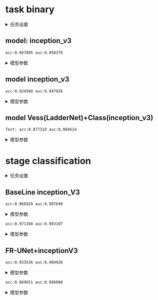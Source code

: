# task binary
<details>
<summary>任务设置</summary>
二分类 仅1期数据
</details>

## model: inception_v3

    acc:0.947895 auc:0.958379
<details>
<summary>模型参数</summary>
pretrained inception

Note: there is a bug that the img was resize to 299,_ and crop the center 299 pixels which mean the edge will be missing

the norm setting is used the default
</details>

## model inception_v3
    acc:0.924568 auc:0.947926
<details>
<summary>模型参数</summary>
non_pretrained inception

Note: there is a bug that the img was resize to 299,_ and crop the center 299 pixels which mean the edge will be missing

the norm setting is used the default
</details>

## model Vess(LadderNet)+Class(inception_v3)

    Test: acc:0.877310 auc:0.904614
<details>
<summary>模型参数</summary>
setting: vess pretrained class pretrained

Note: there is a bug that the img was resize to 299,_ and crop the center 299 pixels which mean the edge will be missing(not sure)

the norm setting is used the default
</details>

# stage classification
<details>
<summary>任务设置</summary>
ROP分期 仅1期数据 舍弃未标注
</details>

## BaseLine inception_V3

    acc:0.966920 auc:0.987690
<details><summary>模型参数</summary>
pretrained inception_v3

the norm setting is used the default
</details>
    
    acc:0.971168 auc:0.993107
<details><summary>模型参数</summary>
pretrained inception_v3

```python
data_transform=transforms.Compose([
    transforms.Resize((300,300)),
    transforms.ToTensor(),
    transforms.Normalize(mean=[0.4623,0.3856,0.2822],
    std=[0.2527,0.1889,0.1334])
    # the mean and std is calculate by rop1 13 samples
    ])
```
</details>

## FR-UNet+inceptionV3 

    acc:0.933536 auc:0.984920 
<details>
<summary>模型参数</summary>

there is a bug that the vessel result was resize as 512,512 but crop to 300,300 which mean we will miss the right down information
```python
vessel_transform={
        transforms.Normalize([0.3968], [0.1980]),
        resize=(300,300)
    }
data_transform=transforms.Compose([
    transforms.Resize((300,300)),
    transforms.ToTensor(),
    transforms.Normalize(mean=[0.4623,0.3856,0.2822],
    std=[0.2527,0.1889,0.1334])
    # the mean and std is calculate by rop1 13 samples
    ])
```
</details>

    acc:0.969651 auc:0.996000

<details>
<summary>模型参数</summary>
Note we do not set the mannual seed so this reasearch can not reimplement perfectly
```python
# replace the blue channel(img[2]) with vessel segmentation result
train_transform=transforms.Compose([
            transforms.RandomHorizontalFlip(),
            transforms.RandomVerticalFlip(),
            ])
vessel_transform={
        transforms.Normalize([0.3968], [0.1980]),
        resize=(300,300)
    }
data_transform=transforms.Compose([
    transforms.Resize((300,300)),
    transforms.ToTensor(),
    transforms.Normalize(mean=[0.4623,0.3856,0.2822],
    std=[0.2527,0.1889,0.1334])
    # the mean and std is calculate by rop1 13 samples
    ])
```
</details>
